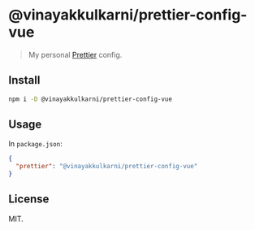 # @vinayakkulkarni/prettier-config-vue

> My personal [Prettier](https://prettier.io/) config.

## Install

```bash
npm i -D @vinayakkulkarni/prettier-config-vue
```

## Usage

In `package.json`:

```json
{
  "prettier": "@vinayakkulkarni/prettier-config-vue"
}
```

## License

MIT.
